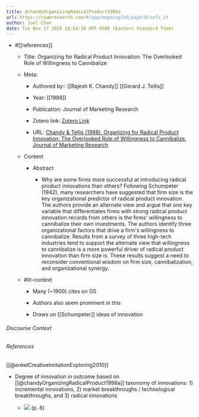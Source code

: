 ```yaml
---
title: @chandyOrganizingRadicalProduct1998a
url: https://roamresearch.com/#/app/megacoglab/page/Disxfz_it
author: Joel Chan
date: Tue Nov 17 2020 10:54:19 GMT-0500 (Eastern Standard Time)
---
```


- #[[references]]

    - Title: Organizing for Radical Product Innovation: The Overlooked Role of Willingness to Cannibalize

    - Meta:

        - Authored by:: [[Rajesh K. Chandy]] [[Gerard J. Tellis]]

        - Year: [[1998]]

        - Publication: Journal of Marketing Research

        - Zotero link: [Zotero Link](zotero://select/items/1_LRIYNZAP)

        - URL: [Chandy & Tellis (1998). Organizing for Radical Product Innovation: The Overlooked Role of Willingness to Cannibalize. Journal of Marketing Research](https://www.jstor.org/stable/3152166)

    - Content

        - Abstract

            - Why are some firms more successful at introducing radical product innovations than others? Following Schumpeter (1942), many researchers have suggested that firm size is the key organizational predictor of radical product innovation. The authors provide an alternate view and argue that one key variable that differentiates firms with strong radical product innovation records from others is the firms' willingness to cannibalize their own investments. The authors identify three organizational factors that drive a firm's willingness to cannibalize. Results from a survey of three high-tech industries tend to support the alternate view that willingness to cannibalize is a more powerful driver of radical product innovation than firm size is. These results suggest a need to reconsider conventional wisdom on firm size, cannibalization, and organizational synergy.

    - #lit-context

        - Many (~1900) cites on GS

        - Authors also seem prominent in this

        - Draws on [[Schumpeter]] ideas of innovation

###### Discourse Context



###### References

[[@enkelCreativeImitationExploring2010]]

- Degree of innovation in outcome based on [[@chandyOrganizingRadicalProduct1998a]] taxonomy of innovations: 1) incremental innovations, 2) market breakthroughs / technological breakthroughs, and 3) radical innovations

    - ![](https://firebasestorage.googleapis.com/v0/b/firescript-577a2.appspot.com/o/imgs%2Fapp%2Fmegacoglab%2FQ7bbPQiqdJ.png?alt=media&token=0f3f48e1-ce4b-4680-a5da-9a5d1fa81acc) (p. 8)
